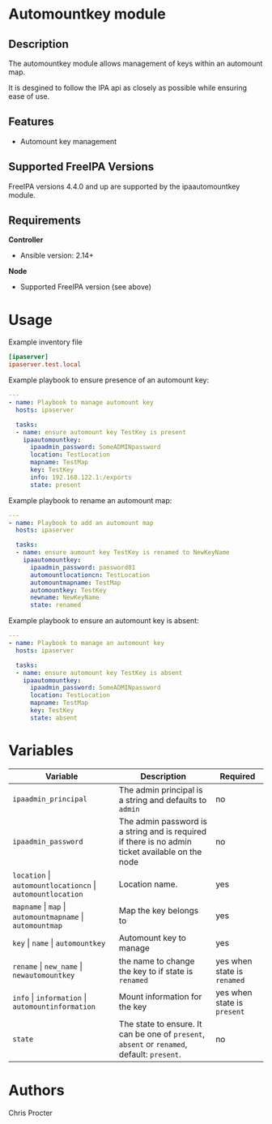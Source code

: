 Automountkey module
=====================

Description
-----------

The automountkey module allows management of keys within an automount map.

It is desgined to follow the IPA api as closely as possible while ensuring ease of use.


Features
--------
* Automount key management

Supported FreeIPA Versions
--------------------------

FreeIPA versions 4.4.0 and up are supported by the ipaautomountkey module.

Requirements
------------
**Controller**
* Ansible version: 2.14+

**Node**
* Supported FreeIPA version (see above)


Usage
=====

Example inventory file

```ini
[ipaserver]
ipaserver.test.local
```


Example playbook to ensure presence of an automount key:

```yaml
---
- name: Playbook to manage automount key
  hosts: ipaserver

  tasks:
  - name: ensure automount key TestKey is present
    ipaautomountkey:
      ipaadmin_password: SomeADMINpassword
      location: TestLocation
      mapname: TestMap
      key: TestKey
      info: 192.168.122.1:/exports
      state: present
```

Example playbook to rename an automount map:

```yaml
---
- name: Playbook to add an automount map
  hosts: ipaserver

  tasks:
  - name: ensure aumount key TestKey is renamed to NewKeyName
    ipaautomountkey:
      ipaadmin_password: password01
      automountlocationcn: TestLocation
      automountmapname: TestMap
      automountkey: TestKey
      newname: NewKeyName
      state: renamed
```

Example playbook to ensure an automount key is absent:

```yaml
---
- name: Playbook to manage an automount key
  hosts: ipaserver

  tasks:
  - name: ensure automount key TestKey is absent
    ipaautomountkey:
      ipaadmin_password: SomeADMINpassword
      location: TestLocation
      mapname: TestMap
      key: TestKey
      state: absent
```


Variables
=========

Variable | Description | Required
-------- | ----------- | --------
`ipaadmin_principal` | The admin principal is a string and defaults to `admin` | no
`ipaadmin_password` | The admin password is a string and is required if there is no admin ticket available on the node | no
`location` \| `automountlocationcn` \| `automountlocation` | Location name. | yes
`mapname` \|  `map` \| `automountmapname` \| `automountmap` | Map the key belongs to | yes
`key` \| `name` \| `automountkey` | Automount key to manage | yes
`rename` \| `new_name` \| `newautomountkey` | the name to change the key to if state is `renamed` | yes when state is `renamed`
`info` \| `information` \| `automountinformation` | Mount information for the key | yes when state is `present`
`state` | The state to ensure. It can be one of `present`, `absent` or `renamed`, default: `present`. | no

Authors
=======

Chris Procter
